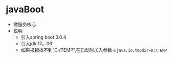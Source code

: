 # javaBoot
- 微服务核心
- 说明
    - 引入spring boot 3.0.4
    - 引入jdk 17。06
    - 如果报错找不到“C:/TEMP",在启动时加入参数`-Djava.io.tmpdir=D:\TEMP`
